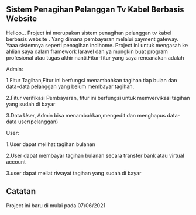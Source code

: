 

## Sistem Penagihan Pelanggan Tv Kabel Berbasis Website

Helloo... Project ini merupakan sistem penagihan pelanggan tv kabel berbasis website . Yang dimana  pembayaran melalui payment gateway. Yaaa sistemnya seperti penagihan indihome. Project ini untuk mengasah ke ahlian saya dalam framework laravel dan ya mungkin buat program profesional atau tugas akhir nanti.Fitur-fitur yang saya rencanakan adalah

 Admin:
 
 1.Fitur Tagihan,Fitur ini berfungsi menambahkan tagihan tiap bulan dan data-data pelanggan yang belum membayar tagihan.
   
 2.Fitur verifikasi Pembayaran, fitur ini berfungsi untuk memvervikasi tagihan yang sudah di bayar
   
 3.Data User, Admin bisa menambahkan,mengedit dan menghapus data-data user(pelanggan)
   
 User:
 
 1.User dapat melihat tagihan bulanan
 
 2.User dapat membayar tagihan bulanan secara transfer bank atau virtual account
 
 3.user dapat meliat riwayat tagihan yang sudah di bayar 
 
 
 ## Catatan
 
 Project ini baru di mulai pada 07/06/2021 


